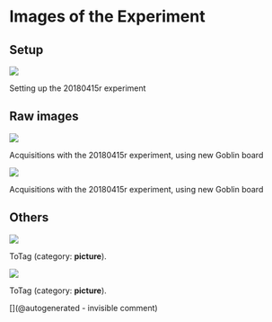 # Images of the Experiment

## Setup

![](/include/20180415r/20180415_121351.jpg)

 Setting up the 20180415r experiment

## Raw images

![](/include/20180415r/Raw_lit-tbo.npz.jpg)

 Acquisitions with the 20180415r experiment, using new Goblin board

![](/include/20180415r/enveloppe_signal_lit-tbo.npz.jpg)

 Acquisitions with the 20180415r experiment, using new Goblin board

## Others

![](/include/20180415r/scope/RPi-Poff.png)

ToTag (category: __picture__).

![](/include/20180415r/scope/RPi-Poff2.png)

ToTag (category: __picture__).



[](@autogenerated - invisible comment)
